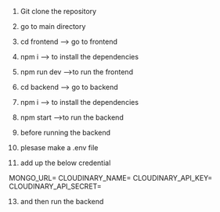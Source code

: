 1) Git clone the repository
2) go to main directory
   
4) cd frontend --> go to frontend 
5) npm i --> to install the dependencies
6) npm run dev -->to run the frontend

8) cd backend --> go to backend
9)  npm i --> to install the dependencies
10)   npm start -->to run the backend

11)   before  running the backend

12)   plesase make a .env file

13)   add up the below credential

MONGO_URL=
CLOUDINARY_NAME=
CLOUDINARY_API_KEY=
CLOUDINARY_API_SECRET=


13) and then run the backend 


